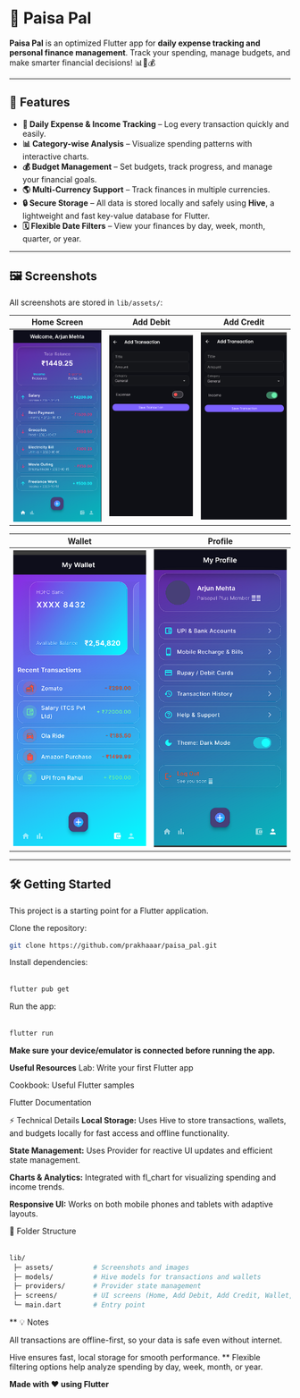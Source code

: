 

# 💸 Paisa Pal

**Paisa Pal** is an optimized Flutter app for **daily expense tracking and personal finance management**. Track your spending, manage budgets, and make smarter financial decisions! 📊📱💰

---

## 🚀 Features

- **📝 Daily Expense & Income Tracking** – Log every transaction quickly and easily.
- **📊 Category-wise Analysis** – Visualize spending patterns with interactive charts.
- **💰 Budget Management** – Set budgets, track progress, and manage your financial goals.
- **🌎 Multi-Currency Support** – Track finances in multiple currencies.
- **🔒 Secure Storage** – All data is stored locally and safely using **Hive**, a lightweight and fast key-value database for Flutter.
- **🗓 Flexible Date Filters** – View your finances by day, week, month, quarter, or year.

---

## 🖼 Screenshots

All screenshots are stored in `lib/assets/`:

| Home Screen | Add Debit | Add Credit |
|-------------|-----------|------------|
| ![Home Screen](paisapal/lib/assests/home.png) | ![Add Debit](paisapal/lib/assests/debit.png) | ![Add Credit](paisapal/lib/assests/credit.png) |

| Wallet | Profile |
|--------|---------|
| ![Wallet](paisapal/lib/assests/wallet.png) | ![Profile](paisapal/lib/assests/profile.png) |

---

## 🛠️ Getting Started

This project is a starting point for a Flutter application.  

Clone the repository:

```bash
git clone https://github.com/prakhaaar/paisa_pal.git

```

Install dependencies:

```bash

flutter pub get

```
Run the app:

```bash

flutter run

```
**Make sure your device/emulator is connected before running the app.**

**Useful Resources**
Lab: Write your first Flutter app

Cookbook: Useful Flutter samples

Flutter Documentation

⚡ Technical Details
**Local Storage:** Uses Hive to store transactions, wallets, and budgets locally for fast access and offline functionality.

**State Management:** Uses Provider for reactive UI updates and efficient state management.

**Charts & Analytics:** Integrated with fl_chart for visualizing spending and income trends.

**Responsive UI:** Works on both mobile phones and tablets with adaptive layouts.

📂 Folder Structure

```bash

lib/
 ├─ assets/          # Screenshots and images
 ├─ models/          # Hive models for transactions and wallets
 ├─ providers/       # Provider state management
 ├─ screens/         # UI screens (Home, Add Debit, Add Credit, Wallet, Profile)
 └─ main.dart        # Entry point

```
**
💡 Notes

All transactions are offline-first, so your data is safe even without internet.

Hive ensures fast, local storage for smooth performance.
**
Flexible filtering options help analyze spending by day, week, month, or year.

**Made with ❤️ using Flutter**
